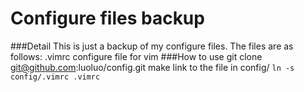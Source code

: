 Configure files backup
======
###Detail
This is just a backup of my configure files.
The files are as follows:
    .vimrc   configure file for vim
###How to use
    git clone git@github.com:luoluo/config.git
    make link to the file in config/
    `ln -s config/.vimrc .vimrc`
